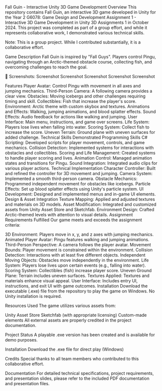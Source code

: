 Fall Guin - Interactive Unity 3D Game Development
Overview
This repository contains Fall Guin, an interactive 3D game developed in Unity for the Year 2 G6078: Game Design and Development Assignment 1 - Interactive 3D Game Development in Unity 3D Assignments 1 in October 2024. This project was completed as part of a group effort, and while it represents collaborative work, I demonstrated various technical skills.

Note: This is a group project. While I contributed substantially, it is a collaborative effort.

Game Description
Fall Guin is inspired by "Fall Guys". Players control Pingu, navigating through an Arctic-themed obstacle course, collecting fish, and overcoming challenges to reach the goal.

📸 Screenshots:
Screenshot Screenshot Screenshot Screenshot Screenshot

Features
Player Avatar: Control Pingu with movement in all axes and jumping mechanics.
Third-Person Camera: A following camera provides a clear view.
Obstacles: Moving icebergs and other challenges requiring timing and skill.
Collectibles: Fish that increase the player's score.
Environment: Arctic theme with custom skybox and textures.
Animations and Effects: Walking, jumping animations, and blood splatter effects.
Sound Effects: Audio feedback for actions like walking and jumping.
User Interface: Main menu, instructions, and game over screens.
Life System: Players lose lives when falling into water.
Scoring System: Collect fish to increase the score.
Uneven Terrain: Ground plane with uneven surfaces for added challenge.
Technical Skills Demonstrated
Programming Skills
C# Scripting: Developed scripts for player movement, controls, and game mechanics.
Collision Detection: Implemented systems for interactions with obstacles and collectibles.
Scoring and Life Management: Created systems to handle player scoring and lives.
Animation Control: Managed animation states and transitions for Pingu.
Sound Integration: Integrated audio clips for various player actions.
Technical Implementation
Character Controller: Built and refined the controller for 3D movement and jumping.
Camera System: Implemented a smooth third-person camera.
Obstacle Mechanics: Programmed independent movement for obstacles like icebergs.
Particle Effects: Set up blood splatter effects using Unity's particle system.
UI Development: Designed and implemented menus and in-game UI elements.
Design & Asset Integration
Texture Mapping: Applied and adjusted textures and materials on 3D models.
Asset Modification: Integrated and customized assets from Unity Asset Store and Sketchfab.
Environment Design: Crafted Arctic-themed levels with attention to visual details.
Assignment Requirements Fulfilled
Our game meets and exceeds the assignment criteria:

3D Environment: Players move in x, y, and z axes with jumping mechanics.
Animated Player Avatar: Pingu features walking and jumping animations.
Third-Person Perspective: A camera follows the player avatar.
Movement Bounds: Player movement is constrained within the environment.
Collision Detection: Interactions with at least five different objects.
Independent Moving Objects: Obstacles move independently in the environment.
Life System: Players lose lives upon certain events (e.g., falling into water).
Scoring System: Collectibles (fish) increase player score.
Uneven Ground Plane: Terrain includes uneven surfaces.
Textures Applied: Textures and materials enhance visual appeal.
User Interface: Includes entry UI, instructions, and exit UI with game outcomes.
Installation
Download the executable (.exe) file from the repository to play the game on Windows. No Unity installation is required.

Resources Used
The game utilizes various assets from:

Unity Asset Store
Sketchfab (with appropriate licensing)
Custom-made elements
All external assets are properly credited in the project documentation.

Project Status
A playable .exe version has been created and is available for demo purposes.

Installation
Download the .exe file for direct play (Windows)

Credits
Special thanks to all team members who contributed to this collaborative effort.

Documentation
For detailed technical specifications, project requirements, and presentation slides, please refer to the included PDF documentation and presentation files.

